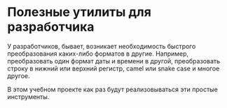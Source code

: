 # Полезные утилиты для разработчика

У разработчиков, бывает, возникает необходимость быстрого преобразования
каких-либо форматов в другие.
Например, преобразовать один формат даты и времени в другой, преобразовать строку в нижний или верхний регистр, 
camel или snake case и многое другое.

В этом учебном проекте как раз будут реализовываться эти простые инструменты.